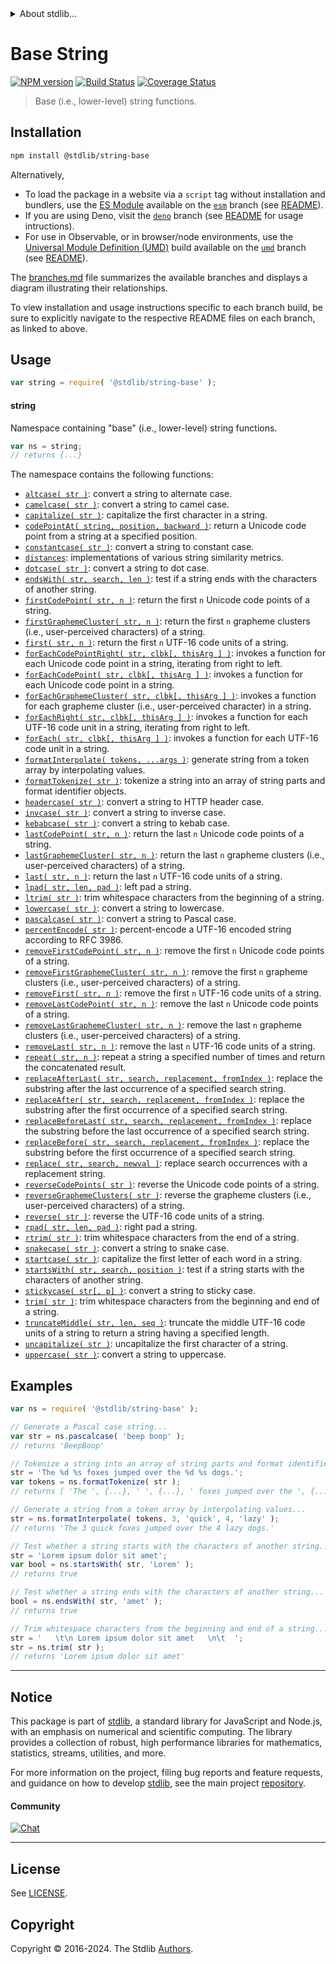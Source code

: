 <!--

@license Apache-2.0

Copyright (c) 2022 The Stdlib Authors.

Licensed under the Apache License, Version 2.0 (the "License");
you may not use this file except in compliance with the License.
You may obtain a copy of the License at

   http://www.apache.org/licenses/LICENSE-2.0

Unless required by applicable law or agreed to in writing, software
distributed under the License is distributed on an "AS IS" BASIS,
WITHOUT WARRANTIES OR CONDITIONS OF ANY KIND, either express or implied.
See the License for the specific language governing permissions and
limitations under the License.

-->


<details>
  <summary>
    About stdlib...
  </summary>
  <p>We believe in a future in which the web is a preferred environment for numerical computation. To help realize this future, we've built stdlib. stdlib is a standard library, with an emphasis on numerical and scientific computation, written in JavaScript (and C) for execution in browsers and in Node.js.</p>
  <p>The library is fully decomposable, being architected in such a way that you can swap out and mix and match APIs and functionality to cater to your exact preferences and use cases.</p>
  <p>When you use stdlib, you can be absolutely certain that you are using the most thorough, rigorous, well-written, studied, documented, tested, measured, and high-quality code out there.</p>
  <p>To join us in bringing numerical computing to the web, get started by checking us out on <a href="https://github.com/stdlib-js/stdlib">GitHub</a>, and please consider <a href="https://opencollective.com/stdlib">financially supporting stdlib</a>. We greatly appreciate your continued support!</p>
</details>

# Base String

[![NPM version][npm-image]][npm-url] [![Build Status][test-image]][test-url] [![Coverage Status][coverage-image]][coverage-url] <!-- [![dependencies][dependencies-image]][dependencies-url] -->

> Base (i.e., lower-level) string functions.

<section class="installation">

## Installation

```bash
npm install @stdlib/string-base
```

Alternatively,

-   To load the package in a website via a `script` tag without installation and bundlers, use the [ES Module][es-module] available on the [`esm`][esm-url] branch (see [README][esm-readme]).
-   If you are using Deno, visit the [`deno`][deno-url] branch (see [README][deno-readme] for usage intructions).
-   For use in Observable, or in browser/node environments, use the [Universal Module Definition (UMD)][umd] build available on the [`umd`][umd-url] branch (see [README][umd-readme]).

The [branches.md][branches-url] file summarizes the available branches and displays a diagram illustrating their relationships.

To view installation and usage instructions specific to each branch build, be sure to explicitly navigate to the respective README files on each branch, as linked to above.

</section>

<section class="usage">

## Usage

```javascript
var string = require( '@stdlib/string-base' );
```

#### string

Namespace containing "base" (i.e., lower-level) string functions.

```javascript
var ns = string;
// returns {...}
```

The namespace contains the following functions:

<!-- <toc pattern="*"> -->

<div class="namespace-toc">

-   <span class="signature">[`altcase( str )`][@stdlib/string/base/altcase]</span><span class="delimiter">: </span><span class="description">convert a string to alternate case.</span>
-   <span class="signature">[`camelcase( str )`][@stdlib/string/base/camelcase]</span><span class="delimiter">: </span><span class="description">convert a string to camel case.</span>
-   <span class="signature">[`capitalize( str )`][@stdlib/string/base/capitalize]</span><span class="delimiter">: </span><span class="description">capitalize the first character in a string.</span>
-   <span class="signature">[`codePointAt( string, position, backward )`][@stdlib/string/base/code-point-at]</span><span class="delimiter">: </span><span class="description">return a Unicode code point from a string at a specified position.</span>
-   <span class="signature">[`constantcase( str )`][@stdlib/string/base/constantcase]</span><span class="delimiter">: </span><span class="description">convert a string to constant case.</span>
-   <span class="signature">[`distances`][@stdlib/string/base/distances]</span><span class="delimiter">: </span><span class="description">implementations of various string similarity metrics.</span>
-   <span class="signature">[`dotcase( str )`][@stdlib/string/base/dotcase]</span><span class="delimiter">: </span><span class="description">convert a string to dot case.</span>
-   <span class="signature">[`endsWith( str, search, len )`][@stdlib/string/base/ends-with]</span><span class="delimiter">: </span><span class="description">test if a string ends with the characters of another string.</span>
-   <span class="signature">[`firstCodePoint( str, n )`][@stdlib/string/base/first-code-point]</span><span class="delimiter">: </span><span class="description">return the first `n` Unicode code points of a string.</span>
-   <span class="signature">[`firstGraphemeCluster( str, n )`][@stdlib/string/base/first-grapheme-cluster]</span><span class="delimiter">: </span><span class="description">return the first `n` grapheme clusters (i.e., user-perceived characters) of a string.</span>
-   <span class="signature">[`first( str, n )`][@stdlib/string/base/first]</span><span class="delimiter">: </span><span class="description">return the first `n` UTF-16 code units of a string.</span>
-   <span class="signature">[`forEachCodePointRight( str, clbk[, thisArg ] )`][@stdlib/string/base/for-each-code-point-right]</span><span class="delimiter">: </span><span class="description">invokes a function for each Unicode code point in a string, iterating from right to left.</span>
-   <span class="signature">[`forEachCodePoint( str, clbk[, thisArg ] )`][@stdlib/string/base/for-each-code-point]</span><span class="delimiter">: </span><span class="description">invokes a function for each Unicode code point in a string.</span>
-   <span class="signature">[`forEachGraphemeCluster( str, clbk[, thisArg ] )`][@stdlib/string/base/for-each-grapheme-cluster]</span><span class="delimiter">: </span><span class="description">invokes a function for each grapheme cluster (i.e., user-perceived character) in a string.</span>
-   <span class="signature">[`forEachRight( str, clbk[, thisArg ] )`][@stdlib/string/base/for-each-right]</span><span class="delimiter">: </span><span class="description">invokes a function for each UTF-16 code unit in a string, iterating from right to left.</span>
-   <span class="signature">[`forEach( str, clbk[, thisArg ] )`][@stdlib/string/base/for-each]</span><span class="delimiter">: </span><span class="description">invokes a function for each UTF-16 code unit in a string.</span>
-   <span class="signature">[`formatInterpolate( tokens, ...args )`][@stdlib/string/base/format-interpolate]</span><span class="delimiter">: </span><span class="description">generate string from a token array by interpolating values.</span>
-   <span class="signature">[`formatTokenize( str )`][@stdlib/string/base/format-tokenize]</span><span class="delimiter">: </span><span class="description">tokenize a string into an array of string parts and format identifier objects.</span>
-   <span class="signature">[`headercase( str )`][@stdlib/string/base/headercase]</span><span class="delimiter">: </span><span class="description">convert a string to HTTP header case.</span>
-   <span class="signature">[`invcase( str )`][@stdlib/string/base/invcase]</span><span class="delimiter">: </span><span class="description">convert a string to inverse case.</span>
-   <span class="signature">[`kebabcase( str )`][@stdlib/string/base/kebabcase]</span><span class="delimiter">: </span><span class="description">convert a string to kebab case.</span>
-   <span class="signature">[`lastCodePoint( str, n )`][@stdlib/string/base/last-code-point]</span><span class="delimiter">: </span><span class="description">return the last `n` Unicode code points of a string.</span>
-   <span class="signature">[`lastGraphemeCluster( str, n )`][@stdlib/string/base/last-grapheme-cluster]</span><span class="delimiter">: </span><span class="description">return the last `n` grapheme clusters (i.e., user-perceived characters) of a string.</span>
-   <span class="signature">[`last( str, n )`][@stdlib/string/base/last]</span><span class="delimiter">: </span><span class="description">return the last `n` UTF-16 code units of a string.</span>
-   <span class="signature">[`lpad( str, len, pad )`][@stdlib/string/base/left-pad]</span><span class="delimiter">: </span><span class="description">left pad a string.</span>
-   <span class="signature">[`ltrim( str )`][@stdlib/string/base/left-trim]</span><span class="delimiter">: </span><span class="description">trim whitespace characters from the beginning of a string.</span>
-   <span class="signature">[`lowercase( str )`][@stdlib/string/base/lowercase]</span><span class="delimiter">: </span><span class="description">convert a string to lowercase.</span>
-   <span class="signature">[`pascalcase( str )`][@stdlib/string/base/pascalcase]</span><span class="delimiter">: </span><span class="description">convert a string to Pascal case.</span>
-   <span class="signature">[`percentEncode( str )`][@stdlib/string/base/percent-encode]</span><span class="delimiter">: </span><span class="description">percent-encode a UTF-16 encoded string according to RFC 3986.</span>
-   <span class="signature">[`removeFirstCodePoint( str, n )`][@stdlib/string/base/remove-first-code-point]</span><span class="delimiter">: </span><span class="description">remove the first `n` Unicode code points of a string.</span>
-   <span class="signature">[`removeFirstGraphemeCluster( str, n )`][@stdlib/string/base/remove-first-grapheme-cluster]</span><span class="delimiter">: </span><span class="description">remove the first `n` grapheme clusters (i.e., user-perceived characters) of a string.</span>
-   <span class="signature">[`removeFirst( str, n )`][@stdlib/string/base/remove-first]</span><span class="delimiter">: </span><span class="description">remove the first `n` UTF-16 code units of a string.</span>
-   <span class="signature">[`removeLastCodePoint( str, n )`][@stdlib/string/base/remove-last-code-point]</span><span class="delimiter">: </span><span class="description">remove the last `n` Unicode code points of a string.</span>
-   <span class="signature">[`removeLastGraphemeCluster( str, n )`][@stdlib/string/base/remove-last-grapheme-cluster]</span><span class="delimiter">: </span><span class="description">remove the last `n` grapheme clusters (i.e., user-perceived characters) of a string.</span>
-   <span class="signature">[`removeLast( str, n )`][@stdlib/string/base/remove-last]</span><span class="delimiter">: </span><span class="description">remove the last `n` UTF-16 code units of a string.</span>
-   <span class="signature">[`repeat( str, n )`][@stdlib/string/base/repeat]</span><span class="delimiter">: </span><span class="description">repeat a string a specified number of times and return the concatenated result.</span>
-   <span class="signature">[`replaceAfterLast( str, search, replacement, fromIndex )`][@stdlib/string/base/replace-after-last]</span><span class="delimiter">: </span><span class="description">replace the substring after the last occurrence of a specified search string.</span>
-   <span class="signature">[`replaceAfter( str, search, replacement, fromIndex )`][@stdlib/string/base/replace-after]</span><span class="delimiter">: </span><span class="description">replace the substring after the first occurrence of a specified search string.</span>
-   <span class="signature">[`replaceBeforeLast( str, search, replacement, fromIndex )`][@stdlib/string/base/replace-before-last]</span><span class="delimiter">: </span><span class="description">replace the substring before the last occurrence of a specified search string.</span>
-   <span class="signature">[`replaceBefore( str, search, replacement, fromIndex )`][@stdlib/string/base/replace-before]</span><span class="delimiter">: </span><span class="description">replace the substring before the first occurrence of a specified search string.</span>
-   <span class="signature">[`replace( str, search, newval )`][@stdlib/string/base/replace]</span><span class="delimiter">: </span><span class="description">replace search occurrences with a replacement string.</span>
-   <span class="signature">[`reverseCodePoints( str )`][@stdlib/string/base/reverse-code-points]</span><span class="delimiter">: </span><span class="description">reverse the Unicode code points of a string.</span>
-   <span class="signature">[`reverseGraphemeClusters( str )`][@stdlib/string/base/reverse-grapheme-clusters]</span><span class="delimiter">: </span><span class="description">reverse the grapheme clusters (i.e., user-perceived characters) of a string.</span>
-   <span class="signature">[`reverse( str )`][@stdlib/string/base/reverse]</span><span class="delimiter">: </span><span class="description">reverse the UTF-16 code units of a string.</span>
-   <span class="signature">[`rpad( str, len, pad )`][@stdlib/string/base/right-pad]</span><span class="delimiter">: </span><span class="description">right pad a string.</span>
-   <span class="signature">[`rtrim( str )`][@stdlib/string/base/right-trim]</span><span class="delimiter">: </span><span class="description">trim whitespace characters from the end of a string.</span>
-   <span class="signature">[`snakecase( str )`][@stdlib/string/base/snakecase]</span><span class="delimiter">: </span><span class="description">convert a string to snake case.</span>
-   <span class="signature">[`startcase( str )`][@stdlib/string/base/startcase]</span><span class="delimiter">: </span><span class="description">capitalize the first letter of each word in a string.</span>
-   <span class="signature">[`startsWith( str, search, position )`][@stdlib/string/base/starts-with]</span><span class="delimiter">: </span><span class="description">test if a string starts with the characters of another string.</span>
-   <span class="signature">[`stickycase( str[, p] )`][@stdlib/string/base/stickycase]</span><span class="delimiter">: </span><span class="description">convert a string to sticky case.</span>
-   <span class="signature">[`trim( str )`][@stdlib/string/base/trim]</span><span class="delimiter">: </span><span class="description">trim whitespace characters from the beginning and end of a string.</span>
-   <span class="signature">[`truncateMiddle( str, len, seq )`][@stdlib/string/base/truncate-middle]</span><span class="delimiter">: </span><span class="description">truncate the middle UTF-16 code units of a string to return a string having a specified length.</span>
-   <span class="signature">[`uncapitalize( str )`][@stdlib/string/base/uncapitalize]</span><span class="delimiter">: </span><span class="description">uncapitalize the first character of a string.</span>
-   <span class="signature">[`uppercase( str )`][@stdlib/string/base/uppercase]</span><span class="delimiter">: </span><span class="description">convert a string to uppercase.</span>

</div>

<!-- </toc> -->

</section>

<!-- /.usage -->

<!-- Package notes. Make sure to keep an empty line after the `section` element and another before the `/section` close. -->

<section class="notes">

</section>

<!-- /.notes -->

<section class="examples">

## Examples

<!-- TODO: better examples -->

<!-- eslint no-undef: "error", @cspell/spellchecker: "off" -->

```javascript
var ns = require( '@stdlib/string-base' );

// Generate a Pascal case string...
var str = ns.pascalcase( 'beep boop' );
// returns 'BeepBoop'

// Tokenize a string into an array of string parts and format identifier objects...
str = 'The %d %s foxes jumped over the %d %s dogs.';
var tokens = ns.formatTokenize( str );
// returns [ 'The ', {...}, ' ', {...}, ' foxes jumped over the ', {...}, ' ', {...}, ' dogs.' ]

// Generate a string from a token array by interpolating values...
str = ns.formatInterpolate( tokens, 3, 'quick', 4, 'lazy' );
// returns 'The 3 quick foxes jumped over the 4 lazy dogs.'

// Test whether a string starts with the characters of another string...
str = 'Lorem ipsum dolor sit amet';
var bool = ns.startsWith( str, 'Lorem' );
// returns true

// Test whether a string ends with the characters of another string...
bool = ns.endsWith( str, 'amet' );
// returns true

// Trim whitespace characters from the beginning and end of a string...
str = '   \t\n Lorem ipsum dolor sit amet   \n\t  ';
str = ns.trim( str );
// returns 'Lorem ipsum dolor sit amet'
```

</section>

<!-- /.examples -->

<!-- Section for related `stdlib` packages. Do not manually edit this section, as it is automatically populated. -->

<section class="related">

</section>

<!-- /.related -->

<!-- Section for all links. Make sure to keep an empty line after the `section` element and another before the `/section` close. -->


<section class="main-repo" >

* * *

## Notice

This package is part of [stdlib][stdlib], a standard library for JavaScript and Node.js, with an emphasis on numerical and scientific computing. The library provides a collection of robust, high performance libraries for mathematics, statistics, streams, utilities, and more.

For more information on the project, filing bug reports and feature requests, and guidance on how to develop [stdlib][stdlib], see the main project [repository][stdlib].

#### Community

[![Chat][chat-image]][chat-url]

---

## License

See [LICENSE][stdlib-license].


## Copyright

Copyright &copy; 2016-2024. The Stdlib [Authors][stdlib-authors].

</section>

<!-- /.stdlib -->

<!-- Section for all links. Make sure to keep an empty line after the `section` element and another before the `/section` close. -->

<section class="links">

[npm-image]: http://img.shields.io/npm/v/@stdlib/string-base.svg
[npm-url]: https://npmjs.org/package/@stdlib/string-base

[test-image]: https://github.com/stdlib-js/string-base/actions/workflows/test.yml/badge.svg?branch=main
[test-url]: https://github.com/stdlib-js/string-base/actions/workflows/test.yml?query=branch:main

[coverage-image]: https://img.shields.io/codecov/c/github/stdlib-js/string-base/main.svg
[coverage-url]: https://codecov.io/github/stdlib-js/string-base?branch=main

<!--

[dependencies-image]: https://img.shields.io/david/stdlib-js/string-base.svg
[dependencies-url]: https://david-dm.org/stdlib-js/string-base/main

-->

[chat-image]: https://img.shields.io/gitter/room/stdlib-js/stdlib.svg
[chat-url]: https://app.gitter.im/#/room/#stdlib-js_stdlib:gitter.im

[stdlib]: https://github.com/stdlib-js/stdlib

[stdlib-authors]: https://github.com/stdlib-js/stdlib/graphs/contributors

[umd]: https://github.com/umdjs/umd
[es-module]: https://developer.mozilla.org/en-US/docs/Web/JavaScript/Guide/Modules

[deno-url]: https://github.com/stdlib-js/string-base/tree/deno
[deno-readme]: https://github.com/stdlib-js/string-base/blob/deno/README.md
[umd-url]: https://github.com/stdlib-js/string-base/tree/umd
[umd-readme]: https://github.com/stdlib-js/string-base/blob/umd/README.md
[esm-url]: https://github.com/stdlib-js/string-base/tree/esm
[esm-readme]: https://github.com/stdlib-js/string-base/blob/esm/README.md
[branches-url]: https://github.com/stdlib-js/string-base/blob/main/branches.md

[stdlib-license]: https://raw.githubusercontent.com/stdlib-js/string-base/main/LICENSE

<!-- <toc-links> -->

[@stdlib/string/base/altcase]: https://github.com/stdlib-js/string-base-altcase

[@stdlib/string/base/camelcase]: https://github.com/stdlib-js/string-base-camelcase

[@stdlib/string/base/capitalize]: https://github.com/stdlib-js/string-base-capitalize

[@stdlib/string/base/code-point-at]: https://github.com/stdlib-js/string-base-code-point-at

[@stdlib/string/base/constantcase]: https://github.com/stdlib-js/string-base-constantcase

[@stdlib/string/base/distances]: https://github.com/stdlib-js/string-base-distances

[@stdlib/string/base/dotcase]: https://github.com/stdlib-js/string-base-dotcase

[@stdlib/string/base/ends-with]: https://github.com/stdlib-js/string-base-ends-with

[@stdlib/string/base/first-code-point]: https://github.com/stdlib-js/string-base-first-code-point

[@stdlib/string/base/first-grapheme-cluster]: https://github.com/stdlib-js/string-base-first-grapheme-cluster

[@stdlib/string/base/first]: https://github.com/stdlib-js/string-base-first

[@stdlib/string/base/for-each-code-point-right]: https://github.com/stdlib-js/string-base-for-each-code-point-right

[@stdlib/string/base/for-each-code-point]: https://github.com/stdlib-js/string-base-for-each-code-point

[@stdlib/string/base/for-each-grapheme-cluster]: https://github.com/stdlib-js/string-base-for-each-grapheme-cluster

[@stdlib/string/base/for-each-right]: https://github.com/stdlib-js/string-base-for-each-right

[@stdlib/string/base/for-each]: https://github.com/stdlib-js/string-base-for-each

[@stdlib/string/base/format-interpolate]: https://github.com/stdlib-js/string-base-format-interpolate

[@stdlib/string/base/format-tokenize]: https://github.com/stdlib-js/string-base-format-tokenize

[@stdlib/string/base/headercase]: https://github.com/stdlib-js/string-base-headercase

[@stdlib/string/base/invcase]: https://github.com/stdlib-js/string-base-invcase

[@stdlib/string/base/kebabcase]: https://github.com/stdlib-js/string-base-kebabcase

[@stdlib/string/base/last-code-point]: https://github.com/stdlib-js/string-base-last-code-point

[@stdlib/string/base/last-grapheme-cluster]: https://github.com/stdlib-js/string-base-last-grapheme-cluster

[@stdlib/string/base/last]: https://github.com/stdlib-js/string-base-last

[@stdlib/string/base/left-pad]: https://github.com/stdlib-js/string-base-left-pad

[@stdlib/string/base/left-trim]: https://github.com/stdlib-js/string-base-left-trim

[@stdlib/string/base/lowercase]: https://github.com/stdlib-js/string-base-lowercase

[@stdlib/string/base/pascalcase]: https://github.com/stdlib-js/string-base-pascalcase

[@stdlib/string/base/percent-encode]: https://github.com/stdlib-js/string-base-percent-encode

[@stdlib/string/base/remove-first-code-point]: https://github.com/stdlib-js/string-base-remove-first-code-point

[@stdlib/string/base/remove-first-grapheme-cluster]: https://github.com/stdlib-js/string-base-remove-first-grapheme-cluster

[@stdlib/string/base/remove-first]: https://github.com/stdlib-js/string-base-remove-first

[@stdlib/string/base/remove-last-code-point]: https://github.com/stdlib-js/string-base-remove-last-code-point

[@stdlib/string/base/remove-last-grapheme-cluster]: https://github.com/stdlib-js/string-base-remove-last-grapheme-cluster

[@stdlib/string/base/remove-last]: https://github.com/stdlib-js/string-base-remove-last

[@stdlib/string/base/repeat]: https://github.com/stdlib-js/string-base-repeat

[@stdlib/string/base/replace-after-last]: https://github.com/stdlib-js/string-base-replace-after-last

[@stdlib/string/base/replace-after]: https://github.com/stdlib-js/string-base-replace-after

[@stdlib/string/base/replace-before-last]: https://github.com/stdlib-js/string-base-replace-before-last

[@stdlib/string/base/replace-before]: https://github.com/stdlib-js/string-base-replace-before

[@stdlib/string/base/replace]: https://github.com/stdlib-js/string-base-replace

[@stdlib/string/base/reverse-code-points]: https://github.com/stdlib-js/string-base-reverse-code-points

[@stdlib/string/base/reverse-grapheme-clusters]: https://github.com/stdlib-js/string-base-reverse-grapheme-clusters

[@stdlib/string/base/reverse]: https://github.com/stdlib-js/string-base-reverse

[@stdlib/string/base/right-pad]: https://github.com/stdlib-js/string-base-right-pad

[@stdlib/string/base/right-trim]: https://github.com/stdlib-js/string-base-right-trim

[@stdlib/string/base/snakecase]: https://github.com/stdlib-js/string-base-snakecase

[@stdlib/string/base/startcase]: https://github.com/stdlib-js/string-base-startcase

[@stdlib/string/base/starts-with]: https://github.com/stdlib-js/string-base-starts-with

[@stdlib/string/base/stickycase]: https://github.com/stdlib-js/string-base-stickycase

[@stdlib/string/base/trim]: https://github.com/stdlib-js/string-base-trim

[@stdlib/string/base/truncate-middle]: https://github.com/stdlib-js/string-base-truncate-middle

[@stdlib/string/base/uncapitalize]: https://github.com/stdlib-js/string-base-uncapitalize

[@stdlib/string/base/uppercase]: https://github.com/stdlib-js/string-base-uppercase

<!-- </toc-links> -->

</section>

<!-- /.links -->
